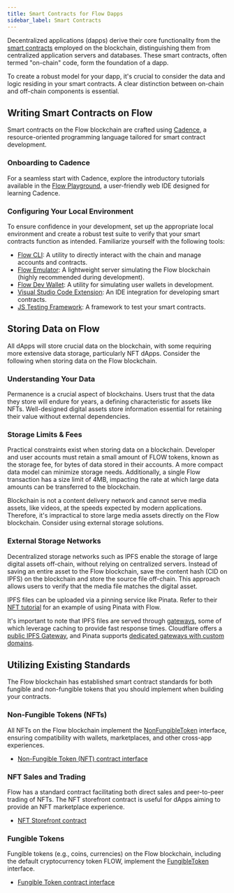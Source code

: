 ```yaml
---
title: Smart Contracts for Flow Dapps
sidebar_label: Smart Contracts
---
```


Decentralized applications (dapps) derive their core functionality from the [smart contracts](https://en.wikipedia.org/wiki/Smart_contract) employed on the blockchain, distinguishing them from centralized application servers and databases. These smart contracts, often termed "on-chain" code, form the foundation of a dapp.

To create a robust model for your dapp, it's crucial to consider the data and logic residing in your smart contracts. A clear distinction between on-chain and off-chain components is essential.

## Writing Smart Contracts on Flow

Smart contracts on the Flow blockchain are crafted using [Cadence](https://github.com/onflow/cadence), a resource-oriented programming language tailored for smart contract development.

### Onboarding to Cadence

For a seamless start with Cadence, explore the introductory tutorials available in the [Flow Playground](https://play.flow.com/), a user-friendly web IDE designed for learning Cadence.

### Configuring Your Local Environment

To ensure confidence in your development, set up the appropriate local environment and create a robust test suite to verify that your smart contracts function as intended. Familiarize yourself with the following tools:

- [Flow CLI](../tools/flow-cli/): A utility to directly interact with the chain and manage accounts and contracts.
- [Flow Emulator](../tools/emulator/): A lightweight server simulating the Flow blockchain (highly recommended during development).
- [Flow Dev Wallet](https://github.com/onflow/fcl-dev-wallet/): A utility for simulating user wallets in development.
- [Visual Studio Code Extension](../tools/vscode-extension/): An IDE integration for developing smart contracts.
- [JS Testing Framework](https://github.com/onflow/flow-js-testing): A framework to test your smart contracts.

## Storing Data on Flow

All dApps will store crucial data on the blockchain, with some requiring more extensive data storage, particularly NFT dApps. Consider the following when storing data on the Flow blockchain.

### Understanding Your Data

Permanence is a crucial aspect of blockchains. Users trust that the data they store will endure for years, a defining characteristic for assets like NFTs. Well-designed digital assets store information essential for retaining their value without external dependencies.

### Storage Limits & Fees

Practical constraints exist when storing data on a blockchain. Developer and user accounts must retain a small amount of FLOW tokens, known as the storage fee, for bytes of data stored in their accounts. A more compact data model can minimize storage needs. Additionally, a single Flow transaction has a size limit of 4MB, impacting the rate at which large data amounts can be transferred to the blockchain.

Blockchain is not a content delivery network and cannot serve media assets, like videos, at the speeds expected by modern applications. Therefore, it's impractical to store large media assets directly on the Flow blockchain. Consider using external storage solutions.

### External Storage Networks

Decentralized storage networks such as IPFS enable the storage of large digital assets off-chain, without relying on centralized servers. Instead of saving an entire asset to the Flow blockchain, save the content hash (CID on IPFS) on the blockchain and store the source file off-chain. This approach allows users to verify that the media file matches the digital asset.

IPFS files can be uploaded via a pinning service like Pinata. Refer to their [NFT tutorial](https://medium.com/pinata/how-to-create-nfts-like-nba-top-shot-with-flow-and-ipfs-701296944bf) for an example of using Pinata with Flow.

It's important to note that IPFS files are served through [gateways](https://docs.ipfs.io/concepts/ipfs-gateway/), some of which leverage caching to provide fast response times. Cloudflare offers a [public IPFS Gateway](https://developers.cloudflare.com/distributed-web/ipfs-gateway), and Pinata supports [dedicated gateways with custom domains](https://medium.com/pinata/announcing-dedicated-ipfs-gateways-60f599949ce).

## Utilizing Existing Standards

The Flow blockchain has established smart contract standards for both fungible and non-fungible tokens that you should implement when building your contracts.

### Non-Fungible Tokens (NFTs)

All NFTs on the Flow blockchain implement the [NonFungibleToken](../references/core-contracts/08-non-fungible-token.md) interface, ensuring compatibility with wallets, marketplaces, and other cross-app experiences.

- [Non-Fungible Token (NFT) contract interface](../references/core-contracts/08-non-fungible-token.md)

### NFT Sales and Trading

Flow has a standard contract facilitating both direct sales and peer-to-peer trading of NFTs. The NFT storefront contract is useful for dApps aiming to provide an NFT marketplace experience.

- [NFT Storefront contract](https://github.com/onflow/nft-storefront)

### Fungible Tokens

Fungible tokens (e.g., coins, currencies) on the Flow blockchain, including the default cryptocurrency token FLOW, implement the [FungibleToken](../references/core-contracts/02-fungible-token.md) interface.

- [Fungible Token contract interface](../references/core-contracts/02-fungible-token.md)
